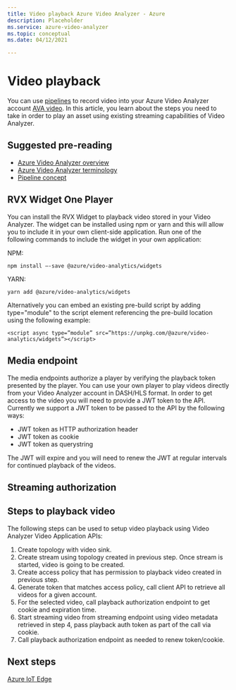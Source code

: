 ```yaml
---
title: Video playback Azure Video Analyzer - Azure
description: Placeholder
ms.service: azure-video-analyzer
ms.topic: conceptual
ms.date: 04/12/2021

---
```

# Video playback 

You can use [pipelines]() to record video into your Azure Video Analyzer account [AVA video](). In this article, you learn about the steps you need to take in order to play an asset using existing streaming capabilities of Video Analyzer.

## Suggested pre-reading 

* [Azure Video Analyzer overview]()
* [Azure Video Analyzer terminology]()
* [Pipeline concept]()


## RVX Widget One Player

You can install the RVX Widget to playback video stored in your Video Analyzer. The widget can be installed using npm or yarn and this will allow you to include it in your own client-side application. Run one of the following commands to include the widget in your own application:

NPM:
```
npm install –-save @azure/video-analytics/widgets
```
YARN:
```
yarn add @azure/video-analytics/widgets 
```
Alternatively you can embed an existing pre-build script by adding type="module" to the script element referencing the pre-build location using the following example:

```
<script async type=”module” src=”https://unpkg.com/@azure/video-analytics/widgets”></script> 
``` 

## Media endpoint 

The media endpoints authorize a player by verifying the playback token presented by the player. You can use your own player to play videos directly from your Video Analyzer account in DASH/HLS format. In order to get access to the video you will need to provide a JWT token to the API. Currently we support a JWT token to be passed to the API by the following ways:

* JWT token as HTTP authorization header
* JWT token as cookie
* JWT token as querystring

The JWT will expire and you will need to renew the JWT at regular intervals for continued playback of the videos.

## Streaming authorization 

<!-- Need information how to get a token -->

## Steps to playback video  

The following steps can be used to setup video playback using Video Analyzer Video Application APIs: 

1. Create topology with video sink.
1. Create stream using topology created in previous step. Once stream is started, video is going to be created. 
1. Create access policy that has permission to playback video created in previous step. 
1. Generate token that matches access policy, call client API to retrieve all videos for a given account. 
1. For the selected video, call playback authorization endpoint to get cookie and expiration time.
1. Start streaming video from streaming endpoint using video metadata retrieved in step 4, pass playback auth token as part of the call via cookie. 
1. Call playback authorization endpoint as needed to renew token/cookie.

## Next steps

[Azure IoT Edge](../../iot-edge/index.yml)
<!--
## Next steps

[Playback recording](playback-recording-how-to.md)
-->

